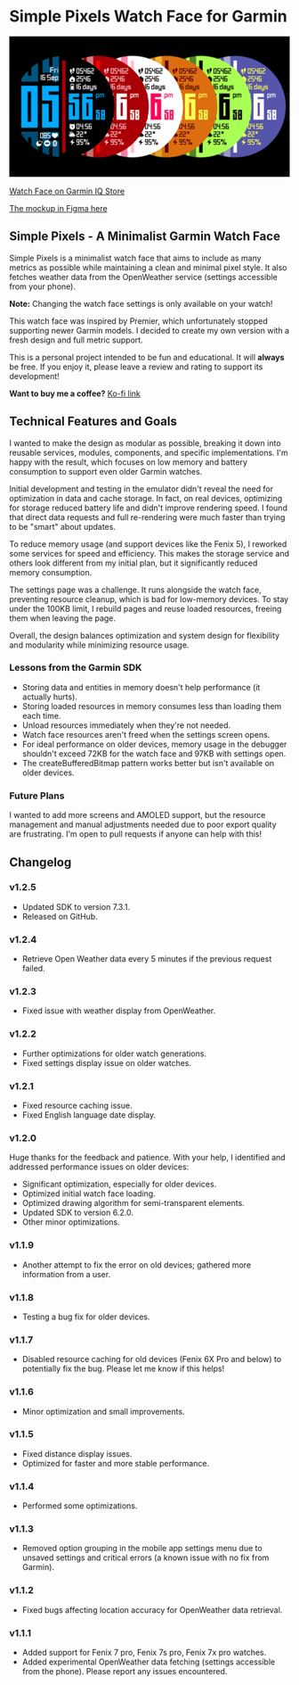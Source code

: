 # Simple Pixels Watch Face for Garmin

![watch face image](./original-assets/doc/title.jpg)

[Watch Face on Garmin IQ Store](https://apps.garmin.com/en-US/apps/21034069-9d2e-4c91-a365-e640bf6fa7b2)

[The mockup in Figma here](https://www.figma.com/design/S4uiLF7jpq9vPhYVuVB9v0/%5BShared%5D-Simple-Pixels-(Garmin-Watchface)?m=auto&t=3xz538FcJpVMS9Lc-1)

## Simple Pixels - A Minimalist Garmin Watch Face

Simple Pixels is a minimalist watch face that aims to include as many metrics as possible while maintaining a clean and minimal pixel style. It also fetches weather data from the OpenWeather service (settings accessible from your phone).

**Note:** Changing the watch face settings is only available on your watch!

This watch face was inspired by Premier, which unfortunately stopped supporting newer Garmin models. I decided to create my own version with a fresh design and full metric support.

This is a personal project intended to be fun and educational. It will **always** be free. If you enjoy it, please leave a review and rating to support its development!

**Want to buy me a coffee?**  [Ko-fi link](https://ko-fi.com/shimbabu)

## Technical Features and Goals

I wanted to make the design as modular as possible, breaking it down into reusable services, modules, components, and specific implementations. I'm happy with the result, which focuses on low memory and battery consumption to support even older Garmin watches.

Initial development and testing in the emulator didn't reveal the need for optimization in data and cache storage. In fact, on real devices, optimizing for storage reduced battery life and didn't improve rendering speed. I found that direct data requests and full re-rendering were much faster than trying to be "smart" about updates.

To reduce memory usage (and support devices like the Fenix 5), I reworked some services for speed and efficiency. This makes the storage service and others look different from my initial plan, but it significantly reduced memory consumption.

The settings page was a challenge. It runs alongside the watch face, preventing resource cleanup, which is bad for low-memory devices. To stay under the 100KB limit, I rebuild pages and reuse loaded resources, freeing them when leaving the page.

Overall, the design balances optimization and system design for flexibility and modularity while minimizing resource usage.

### Lessons from the Garmin SDK

* Storing data and entities in memory doesn't help performance (it actually hurts).
* Storing loaded resources in memory consumes less than loading them each time.
* Unload resources immediately when they're not needed.
* Watch face resources aren't freed when the settings screen opens.
* For ideal performance on older devices, memory usage in the debugger shouldn't exceed 72KB for the watch face and 97KB with settings open.
* The createBufferedBitmap pattern works better but isn't available on older devices.

### Future Plans

I wanted to add more screens and AMOLED support, but the resource management and manual adjustments needed due to poor export quality are frustrating. I'm open to pull requests if anyone can help with this!

## Changelog

### v1.2.5

* Updated SDK to version 7.3.1.
* Released on GitHub.

### v1.2.4

* Retrieve Open Weather data every 5 minutes if the previous request failed. 

### v1.2.3

* Fixed issue with weather display from OpenWeather.

### v1.2.2

* Further optimizations for older watch generations.
* Fixed settings display issue on older watches.

### v1.2.1

* Fixed resource caching issue.
* Fixed English language date display.

### v1.2.0

Huge thanks for the feedback and patience. With your help, I identified and addressed performance issues on older devices:

* Significant optimization, especially for older devices.
* Optimized initial watch face loading.
* Optimized drawing algorithm for semi-transparent elements.
* Updated SDK to version 6.2.0.
* Other minor optimizations.

### v1.1.9

* Another attempt to fix the error on old devices; gathered more information from a user.

### v1.1.8

* Testing a bug fix for older devices.

### v1.1.7

* Disabled resource caching for old devices (Fenix 6X Pro and below) to potentially fix the bug. Please let me know if this helps!

### v1.1.6

* Minor optimization and small improvements.

### v1.1.5

* Fixed distance display issues.
* Optimized for faster and more stable performance.

### v1.1.4

* Performed some optimizations.

### v1.1.3

* Removed option grouping in the mobile app settings menu due to unsaved settings and critical errors (a known issue with no fix from Garmin).

### v1.1.2

* Fixed bugs affecting location accuracy for OpenWeather data retrieval.

### v1.1.1

* Added support for Fenix 7 pro, Fenix 7s pro, Fenix 7x pro watches.
* Added experimental OpenWeather data fetching (settings accessible from the phone). Please report any issues encountered. 